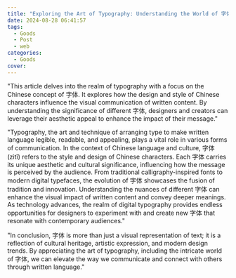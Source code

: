 ```yaml
---
title: "Exploring the Art of Typography: Understanding the World of 字体"
date: 2024-08-28 06:41:57
tags:
  - Goods
  - Post
  - web
categories:
  - Goods
cover:
---
```


"This article delves into the realm of typography with a focus on the Chinese concept of 字体. It explores how the design and style of Chinese characters influence the visual communication of written content. By understanding the significance of different 字体, designers and creators can leverage their aesthetic appeal to enhance the impact of their message."

"Typography, the art and technique of arranging type to make written language legible, readable, and appealing, plays a vital role in various forms of communication. In the context of Chinese language and culture, 字体 (zìtǐ) refers to the style and design of Chinese characters. Each 字体 carries its unique aesthetic and cultural significance, influencing how the message is perceived by the audience. From traditional calligraphy-inspired fonts to modern digital typefaces, the evolution of 字体 showcases the fusion of tradition and innovation. Understanding the nuances of different 字体 can enhance the visual impact of written content and convey deeper meanings. As technology advances, the realm of digital typography provides endless opportunities for designers to experiment with and create new 字体 that resonate with contemporary audiences."

"In conclusion, 字体 is more than just a visual representation of text; it is a reflection of cultural heritage, artistic expression, and modern design trends. By appreciating the art of typography, including the intricate world of 字体, we can elevate the way we communicate and connect with others through written language."
